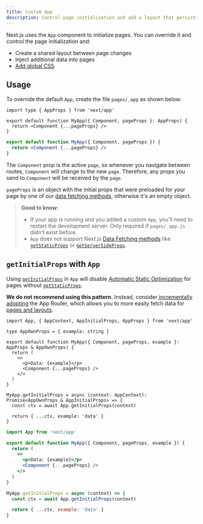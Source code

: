 ```yaml
---
title: Custom App
description: Control page initialization and add a layout that persists for all pages by overriding the default App component used by Next.js.
---
```


Next.js uses the `App` component to initialize pages. You can override it and control the page initialization and:

- Create a shared layout between page changes
- Inject additional data into pages
- [Add global CSS](/docs/app/getting-started/css)

## Usage

To override the default `App`, create the file `pages/_app` as shown below:

```tsx filename="pages/_app.tsx" switcher
import type { AppProps } from 'next/app'

export default function MyApp({ Component, pageProps }: AppProps) {
  return <Component {...pageProps} />
}
```

```jsx filename="pages/_app.jsx" switcher
export default function MyApp({ Component, pageProps }) {
  return <Component {...pageProps} />
}
```

The `Component` prop is the active `page`, so whenever you navigate between routes, `Component` will change to the new `page`. Therefore, any props you send to `Component` will be received by the `page`.

`pageProps` is an object with the initial props that were preloaded for your page by one of our [data fetching methods](/docs/pages/building-your-application/data-fetching), otherwise it's an empty object.

> **Good to know**:
>
> - If your app is running and you added a custom `App`, you'll need to restart the development server. Only required if `pages/_app.js` didn't exist before.
> - `App` does not support Next.js [Data Fetching methods](/docs/pages/building-your-application/data-fetching) like [`getStaticProps`](/docs/pages/building-your-application/data-fetching/get-static-props) or [`getServerSideProps`](/docs/pages/building-your-application/data-fetching/get-server-side-props).

## `getInitialProps` with `App`

Using [`getInitialProps`](/docs/pages/api-reference/functions/get-initial-props) in `App` will disable [Automatic Static Optimization](/docs/pages/building-your-application/rendering/automatic-static-optimization) for pages without [`getStaticProps`](/docs/pages/building-your-application/data-fetching/get-static-props).

**We do not recommend using this pattern.** Instead, consider [incrementally adopting](/docs/app/guides/migrating/app-router-migration) the App Router, which allows you to more easily fetch data for [pages and layouts](/docs/app/building-your-application/routing/layouts-and-templates).

```tsx filename="pages/_app.tsx" switcher
import App, { AppContext, AppInitialProps, AppProps } from 'next/app'

type AppOwnProps = { example: string }

export default function MyApp({ Component, pageProps, example }: AppProps & AppOwnProps) {
  return (
    <>
      <p>Data: {example}</p>
      <Component {...pageProps} />
    </>
  )
}

MyApp.getInitialProps = async (context: AppContext): Promise<AppOwnProps & AppInitialProps> => {
  const ctx = await App.getInitialProps(context)

  return { ...ctx, example: 'data' }
}
```

```jsx filename="pages/_app.jsx" switcher
import App from 'next/app'

export default function MyApp({ Component, pageProps, example }) {
  return (
    <>
      <p>Data: {example}</p>
      <Component {...pageProps} />
    </>
  )
}

MyApp.getInitialProps = async (context) => {
  const ctx = await App.getInitialProps(context)

  return { ...ctx, example: 'data' }
}
```
